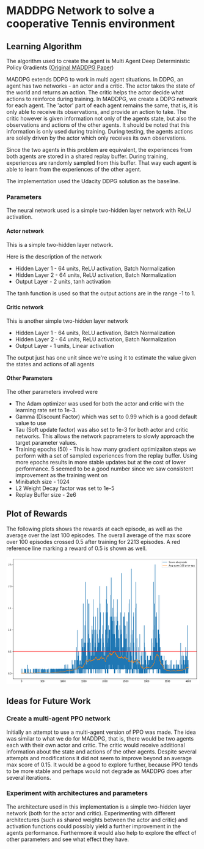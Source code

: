 # MADDPG Network to solve a cooperative Tennis environment

## Learning Algorithm

The algorithm used to create the agent is Multi Agent Deep Deterministic Policy Gradients ([Original MADDPG Paper](https://arxiv.org/pdf/1706.02275.pdf))

MADDPG extends DDPG to work in multi agent situations. In DDPG, an agent has two networks - an actor and a critic. The actor takes the state of the world and returns an action. The critic helps the actor decide what actions to reinforce during training. In MADDPG, we create a DDPG network for each agent. The 'actor' part of each agent remains the same, that is, it is only able to receive its observations, and provide an action to take. The critic however is given information not only of the agents state, but also the observations and actions of the other agents. It should be noted that this information is only used during training. During testing, the agents actions are solely driven by the actor which only receives its own observations.

Since the two agents in this problem are equivalent, the experiences from both agents are stored in a shared replay buffer. During training, experiences are randomly sampled from this buffer. That way each agent is able to learn from the experiences of the other agent.

The implementation used the Udacity DDPG solution as the baseline. 

### Parameters
The neural network used is a simple two-hidden layer network with ReLU activation. 

#### Actor network
This is a simple two-hidden layer network.

Here is the description of the network

* Hidden Layer 1 - 64 units, ReLU activation, Batch Normalization
* Hidden Layer 2 - 64 units, ReLU activation, Batch Normalization
* Output Layer - 2 units, tanh activation

The tanh function is used so that the output actions are in the range -1 to 1. 

#### Critic network

This is another simple two-hidden layer network
* Hidden Layer 1 - 64 units, ReLU activation, Batch Normalization
* Hidden Layer 2 - 64 units, ReLU activation,  Batch Normalization
* Output Layer - 1 units, Linear activation

The output just has one unit since we're using it to estimate the value given the states and actions of all agents


#### Other Parameters

The other parameters involved were
* The Adam optimizer was used for both the actor and critic with the learning rate set to 1e-3.
* Gamma (Discount Factor) which was set to 0.99 which is a good default value to use
* Tau (Soft update factor) was also set to 1e-3 for both actor and critic networks. This allows the network paprameters to slowly approach the target parameter values.
* Training epochs (50) - This is how many gradient optimizaiton steps we perform with a set of sampled experiences from the replay buffer. Using more epochs results in more stable updates but at the cost of lower performance. 5 seemed to be a good number since we saw consistent improvement as the training went on
* Minibatch size - 1024
* L2 Weight Decay factor was set to 1e-5
* Replay Buffer size - 2e6


## Plot of Rewards

The following plots shows the rewards at each episode, as well as the average over the last 100 episodes. The overall average of the max score over 100 episodes crossed 0.5 after training for 2213 episodes. A red reference line marking a reward of 0.5 is shown as well.

![score graph](score_plot.png)


## Ideas for Future Work

### Create a multi-agent PPO network
Initially an attempt to use a multi-agent version of PPO was made. The idea was similar to what we do for MADDPG, that is, there would be two agents each with their own actor and critic. The critic would receive additional information about the state and actions of the other agents. Despite several attempts and modifications it did not seem to improve beyond an average max score of 0.15. It would be a good to explore further, because PPO tends to be more stable and perhaps would not degrade as MADDPG does after several iterations.

### Experiment with architectures and parameters
The architecture used in this implementation is a simple two-hidden layer network (both for the actor and critic). Experimenting with different architectures (such as shared weights between the actor and critic) and activation functions could possibly yield a further improvement in the agents performance. Furthermore it would also help to explore the effect of other parameters and see what effect they have.